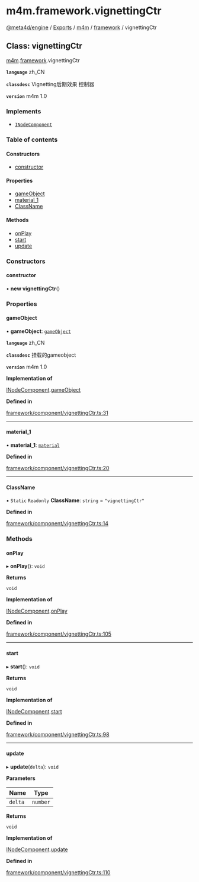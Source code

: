 # m4m.framework.vignettingCtr

[@meta4d/engine](../) / [Exports](../modules/) / [m4m](../modules/m4m.md) / [framework](../modules/m4m.framework.md) / vignettingCtr

## Class: vignettingCtr

[m4m](../modules/m4m.md).[framework](../modules/m4m.framework.md).vignettingCtr

**`language`** zh\_CN

**`classdesc`** Vignetting后期效果 控制器

**`version`** m4m 1.0

### Implements

* [`INodeComponent`](../interfaces/m4m.framework.INodeComponent.md)

### Table of contents

#### Constructors

* [constructor](m4m.framework.vignettingCtr.md#constructor)

#### Properties

* [gameObject](m4m.framework.vignettingCtr.md#gameobject)
* [material\_1](m4m.framework.vignettingCtr.md#material\_1)
* [ClassName](m4m.framework.vignettingCtr.md#classname)

#### Methods

* [onPlay](m4m.framework.vignettingCtr.md#onplay)
* [start](m4m.framework.vignettingCtr.md#start)
* [update](m4m.framework.vignettingCtr.md#update)

### Constructors

#### constructor

• **new vignettingCtr**()

### Properties

#### gameObject

• **gameObject**: [`gameObject`](m4m.framework.gameObject.md)

**`language`** zh\_CN

**`classdesc`** 挂载的gameobject

**`version`** m4m 1.0

**Implementation of**

[INodeComponent](../interfaces/m4m.framework.INodeComponent.md).[gameObject](../interfaces/m4m.framework.INodeComponent.md#gameobject)

**Defined in**

[framework/component/vignettingCtr.ts:31](https://github.com/meta4d-me/meta4d-engine/blob/cf6bfe6/src/framework/component/vignettingCtr.ts#L31)

***

#### material\_1

• **material\_1**: [`material`](m4m.framework.material.md)

**Defined in**

[framework/component/vignettingCtr.ts:20](https://github.com/meta4d-me/meta4d-engine/blob/cf6bfe6/src/framework/component/vignettingCtr.ts#L20)

***

#### ClassName

▪ `Static` `Readonly` **ClassName**: `string` = `"vignettingCtr"`

**Defined in**

[framework/component/vignettingCtr.ts:14](https://github.com/meta4d-me/meta4d-engine/blob/cf6bfe6/src/framework/component/vignettingCtr.ts#L14)

### Methods

#### onPlay

▸ **onPlay**(): `void`

**Returns**

`void`

**Implementation of**

[INodeComponent](../interfaces/m4m.framework.INodeComponent.md).[onPlay](../interfaces/m4m.framework.INodeComponent.md#onplay)

**Defined in**

[framework/component/vignettingCtr.ts:105](https://github.com/meta4d-me/meta4d-engine/blob/cf6bfe6/src/framework/component/vignettingCtr.ts#L105)

***

#### start

▸ **start**(): `void`

**Returns**

`void`

**Implementation of**

[INodeComponent](../interfaces/m4m.framework.INodeComponent.md).[start](../interfaces/m4m.framework.INodeComponent.md#start)

**Defined in**

[framework/component/vignettingCtr.ts:98](https://github.com/meta4d-me/meta4d-engine/blob/cf6bfe6/src/framework/component/vignettingCtr.ts#L98)

***

#### update

▸ **update**(`delta`): `void`

**Parameters**

| Name    | Type     |
| ------- | -------- |
| `delta` | `number` |

**Returns**

`void`

**Implementation of**

[INodeComponent](../interfaces/m4m.framework.INodeComponent.md).[update](../interfaces/m4m.framework.INodeComponent.md#update)

**Defined in**

[framework/component/vignettingCtr.ts:110](https://github.com/meta4d-me/meta4d-engine/blob/cf6bfe6/src/framework/component/vignettingCtr.ts#L110)
